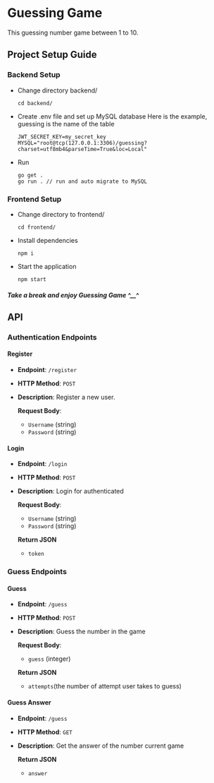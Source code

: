# Guessing Game

This guessing number game between 1 to 10.

## Project Setup Guide

### Backend Setup
- Change directory backend/
    ```
    cd backend/
    ```
- Create .env file and set up MySQL database
    Here is the example, guessing is the name of the table
    ```
    JWT_SECRET_KEY=my_secret_key
    MYSQL="root@tcp(127.0.0.1:3306)/guessing?charset=utf8mb4&parseTime=True&loc=Local"
    ```
- Run
    ```
    go get .
    go run . // run and auto migrate to MySQL
    ```

### Frontend Setup
- Change directory to frontend/
    ```
    cd frontend/
    ```
- Install dependencies
    ```
    npm i
    ```
- Start the application
    ```
    npm start
    ```

##### Take a break and enjoy Guessing Game ^__^

## API
### Authentication Endpoints

#### Register
- **Endpoint**: `/register`
- **HTTP Method**: `POST`
- **Description**: Register a new user.
  
  **Request Body**:
    - `Username` (string)
    - `Password` (string)

#### Login
- **Endpoint**: `/login`
- **HTTP Method**: `POST`
- **Description**: Login for authenticated
  
  **Request Body**:
    - `Username` (string)
    - `Password` (string)

  **Return JSON**
   - `token`

### Guess Endpoints
#### Guess
- **Endpoint**: `/guess`
- **HTTP Method**: `POST`
- **Description**: Guess the number in the game
  
  **Request Body**:
    - `guess` (integer)

  **Return JSON**
   - `attempts`(the number of attempt user takes to guess)

#### Guess Answer
- **Endpoint**: `/guess`
- **HTTP Method**: `GET`
- **Description**: Get the answer of the number current game

  **Return JSON**
   - `answer`